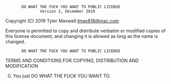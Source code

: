            DO WHAT THE FUCK YOU WANT TO PUBLIC LICENSE
                   Version 2, December 2019
 
Copyright (C) 2019 Tyler Maxwell <tmax818@mac.com>

Everyone is permitted to copy and distribute verbatim or modified
copies of this license document, and changing it is allowed as long
as the name is changed.
 
           DO WHAT THE FUCK YOU WANT TO PUBLIC LICENSE
  TERMS AND CONDITIONS FOR COPYING, DISTRIBUTION AND MODIFICATION

 0. You just DO WHAT THE FUCK YOU WANT TO.
